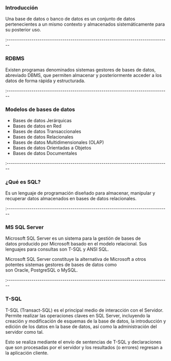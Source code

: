 ### Introducción

Una base de datos o banco de datos es un conjunto de datos pertenecientes a un mismo contexto y almacenados sistemáticamente para su posterior uso.

:-------------------------------------------------------------------------------

### RDBMS

Existen programas denominados sistemas gestores de bases de datos, abreviado DBMS, que permiten almacenar y posteriormente acceder a los datos de forma rápida y estructurada. 

:-------------------------------------------------------------------------------

### Modelos de bases de datos

- Bases de datos Jerárquicas
- Bases de datos en Red
- Bases de datos Transaccionales
- Bases de datos Relacionales
- Bases de datos Multidimensionales (OLAP)
- Bases de datos Orientadas a Objetos
- Bases de datos Documentales


:-------------------------------------------------------------------------------

### ¿Qué es SQL?

Es un lenguaje de programación diseñado para almacenar, manipular y recuperar datos almacenados en bases de datos relacionales.


:-------------------------------------------------------------------------------

### MS SQL Server

Microsoft SQL Server es un sistema para la gestión de bases de datos producido por Microsoft basado en el modelo relacional. Sus lenguajes para consultas son T-SQL y ANSI SQL.

Microsoft SQL Server constituye la alternativa de Microsoft a otros potentes sistemas gestores de bases de datos como son Oracle, PostgreSQL o MySQL.


:-------------------------------------------------------------------------------

### T-SQL

T-SQL (Transact-SQL) es el principal medio de interacción con el Servidor. Permite realizar las operaciones claves en SQL Server, incluyendo la creación y modificación de
esquemas de la base de datos, la introducción y edición de los datos en la base de datos, así como la administración del servidor como tal.

Esto se realiza mediante el envío de sentencias de T-SQL y declaraciones que son procesadas por el servidor y los resultados (o errores) regresan a la aplicación cliente.

